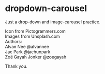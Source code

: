 # dropdown-carousel  
Just a drop-down and image-carousel practice. 
   
Icon from <a src="https://pictogrammers.com/library/mdi/">Pictogrammers.com</a>  
Images from <a src="https://unsplash.com/">Unsplash.com</a>  
Authors:  
Alvan Nee @alvannee  
Jae Park @jaehunpark  
Zoë Gayah Jonker @zoegayah  
  
Thank you.